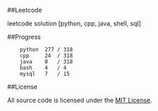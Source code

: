 ##Leetcode

leetcode solution [python, cpp, java, shell, sql]

##Progress

```	
    python  277 / 318
    cpp     24  / 318
    java    0   / 318
    bash    4   / 4
    mysql   7   / 15
```

##License

All source code is licensed under the [MIT License](https://raw.githubusercontent.com/luosch/leetcode/master/LICENSE).
